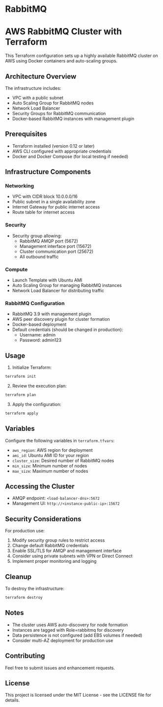 # RabbitMQ

# AWS RabbitMQ Cluster with Terraform

This Terraform configuration sets up a highly available RabbitMQ cluster on AWS using Docker containers and auto-scaling groups.

## Architecture Overview

The infrastructure includes:
- VPC with a public subnet
- Auto Scaling Group for RabbitMQ nodes
- Network Load Balancer
- Security Groups for RabbitMQ communication
- Docker-based RabbitMQ instances with management plugin

## Prerequisites

- Terraform installed (version 0.12 or later)
- AWS CLI configured with appropriate credentials
- Docker and Docker Compose (for local testing if needed)

## Infrastructure Components

### Networking
- VPC with CIDR block 10.0.0.0/16
- Public subnet in a single availability zone
- Internet Gateway for public internet access
- Route table for internet access

### Security
- Security group allowing:
  - RabbitMQ AMQP port (5672)
  - Management interface port (15672)
  - Cluster communication port (25672)
  - All outbound traffic

### Compute
- Launch Template with Ubuntu AMI
- Auto Scaling Group for managing RabbitMQ instances
- Network Load Balancer for distributing traffic

### RabbitMQ Configuration
- RabbitMQ 3.9 with management plugin
- AWS peer discovery plugin for cluster formation
- Docker-based deployment
- Default credentials (should be changed in production):
  - Username: admin
  - Password: admin123

## Usage

1. Initialize Terraform:
```bash
terraform init
```

2. Review the execution plan:
```bash
terraform plan
```

3. Apply the configuration:
```bash
terraform apply
```

## Variables

Configure the following variables in `terraform.tfvars`:

- `aws_region`: AWS region for deployment
- `ami_id`: Ubuntu AMI ID for your region
- `cluster_size`: Desired number of RabbitMQ nodes
- `min_size`: Minimum number of nodes
- `max_size`: Maximum number of nodes

## Accessing the Cluster

- AMQP endpoint: `<load-balancer-dns>:5672`
- Management UI: `http://<instance-public-ip>:15672`

## Security Considerations

For production use:
1. Modify security group rules to restrict access
2. Change default RabbitMQ credentials
3. Enable SSL/TLS for AMQP and management interface
4. Consider using private subnets with VPN or Direct Connect
5. Implement proper monitoring and logging

## Cleanup

To destroy the infrastructure:
```bash
terraform destroy
```

## Notes

- The cluster uses AWS auto-discovery for node formation
- Instances are tagged with Role=rabbitmq for discovery
- Data persistence is not configured (add EBS volumes if needed)
- Consider multi-AZ deployment for production use

## Contributing

Feel free to submit issues and enhancement requests.

## License

This project is licensed under the MIT License - see the LICENSE file for details.
